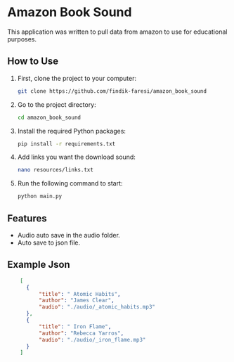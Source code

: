 # Amazon Book Sound

This application was written to pull data from amazon to use for educational purposes.

## How to Use

1. First, clone the project to your computer:

    ```bash
    git clone https://github.com/findik-faresi/amazon_book_sound
    ```

2. Go to the project directory:

    ```bash
    cd amazon_book_sound
    ```

3. Install the required Python packages:

    ```bash
    pip install -r requirements.txt
    ```

4. Add links you want the download sound:

    ```bash
    nano resources/links.txt
    ```
    
5. Run the following command to start:

    ```bash
    python main.py
    ```
    
## Features

- Audio auto save in the audio folder.
- Auto save to json file.

## Example Json

```json
    [
      {
          "title": " Atomic Habits",
          "author": "James Clear",
          "audio": "./audio/_atomic_habits.mp3"
      },
      {
          "title": " Iron Flame",
          "author": "Rebecca Yarros",
          "audio": "./audio/_iron_flame.mp3"
      }
    ]
```
